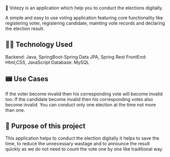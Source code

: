 📌
Votezy is an application which help you to conduct the elections digitally.

A simple and easy to use voting application featuring core functionality like registering voter, registering candidate, mainting vote records and declaring the election result.

🧑‍💻
Technology Used
----------------
Backend: Java, SpringBoot-Spring Data JPA, Spring Rest
FrontEnd: Html,CSS, JavaScript
Database: MySQL

📟
Use Cases
---------
If the voter become invalid then his corresponding vote will become invalid too.
If the candidate become invalid then his corresponding votes also become invalid.
You can conduct only one election at the time not more than one.

📠
Purpose of this project
-----------------------
This application helps to conduct the election digitally it helps to save the time, to reduce the unnecessary wastage and to announce the result quickly as we do not need to count the vote one by one like traditional way.


